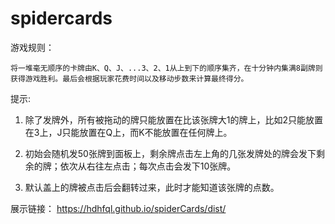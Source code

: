 # spidercards

游戏规则： 

    将一堆毫无顺序的卡牌由K、Q、J、...3、2、1从上到下的顺序集齐，在十分钟内集满8副牌则获得游戏胜利。最后会根据玩家花费时间以及移动步数来计算最终得分。
  
提示:

  1. 除了发牌外，所有被拖动的牌只能放置在比该张牌大1的牌上，比如2只能放置在3上，J只能放置在Q上，而K不能放置在任何牌上。
 
  2. 初始会随机发50张牌到面板上，剩余牌点击左上角的几张发牌处的牌会发下剩余的牌；依次从右往左点击；每次点击会发下10张牌。
 
  3. 默认盖上的牌被点击后会翻转过来，此时才能知道该张牌的点数。

展示链接： https://hdhfql.github.io/spiderCards/dist/
